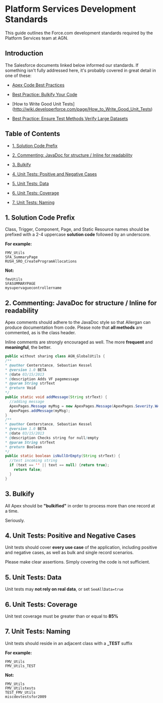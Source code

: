 # Platform Services Development Standards

This guide outlines the Force.com development standards required by the Platform Services team at AGN. 

## Introduction

The Salesforce documents linked below informed our standards. If something isn't fully addressed here, it's probably covered in great detail in one of these:

* [Apex Code Best Practices](http://wiki.developerforce.com/page/Apex_Code_Best_Practices)

* [Best Practice: Bulkify Your Code](http://wiki.developerforce.com/page/Best_Practice%3A_Bulkify_Your_Code)

* [How to Write Good Unit Tests] (http://wiki.developerforce.com/page/How_to_Write_Good_Unit_Tests)

* [Best Practice: Ensure Test Methods Verify Large Datasets](http://wiki.developerforce.com/page/Best_Practice:_Ensure_Test_Methods_Verify_Large_Datasets)

## Table of Contents

* [1. Solution Code Prefix](#1-solution-code-prefix)

* [2. Commenting: JavaDoc for structure / Inline for readability](#2-commenting-javadoc-for-structure--inline-for-readability)

* [3. Bulkify](#3-bulkify)

* [4. Unit Tests: Positive and Negative Cases](#4-unit-tests-positive-and-negative-cases)

* [5. Unit Tests: Data](#5-unit-tests-data)

* [6. Unit Tests: Coverage](#6-unit-tests-coverage)

* [7. Unit Tests: Naming](#7-unit-tests-naming)
 
 
## 1. Solution Code Prefix

Class, Trigger, Component, Page, and Static Resource  names should be prefixed with a 2-4 uppercase **solution code** followed by an underscore.

**For example:**
```objc
FMV_Utils
SFA_SummaryPage
RUSH_SRO_CreateProgramAllocations
```

**Not:**
```objc
fmvUtils
SFASUMMARYPAGE
mysupervaguecontrollername
```

## 2. Commenting: JavaDoc for structure / Inline for readability

Apex comments should adhere to the JavaDoc style so that Allergan can produce documentation from code. Please note that **all methods** are commented, as is the class header. 

Inline comments are strongly encouraged as well. The more **frequent** and **meaningful**, the better.

```java
public without sharing class AGN_GlobalUtils {
/**
* @author Centerstance, Sebastian Kessel
* @version 1.0 BETA
* @date 03/15/2013
* @description Adds VF pagemessage
* @param String strText
* @return Void
*/
public static void addMessage(String strText) {
  //adding message
  ApexPages.Message myMsg = new ApexPages.Message(ApexPages.Severity.WARNING,text);
  ApexPages.addMessage(myMsg);
}
/**
* @author Centerstance, Sebastian Kessel
* @version 1.0 BETA
* @date 03/15/2013
* @description Checks string for null/empty
* @param String strText
* @return Boolean
*/
public static boolean isNullOrEmpty(String strText) {
  //test incoming string
  if (text == '' || text == null) {return true};
    return false;
  }
}

```

## 3. Bulkify

All Apex should be **"bulkified"** in order to process more than one record at a time.

Seriously.

## 4. Unit Tests: Positive and Negative Cases

Unit tests should cover **every use case** of the application, including positive and negative cases, as well as bulk and single record scenarios.

Please make clear assertions. Simply covering the code is not sufficient.

## 5. Unit Tests: Data

Unit tests may **not rely on real data**, or set `SeeAllData=true`

## 6. Unit Tests: Coverage

Unit test coverage must be greater than or equal to **85%**

## 7. Unit Tests: Naming

Unit tests should reside in an adjacent class with a **_TEST** suffix

**For example:**
```objc
FMV_Utils
FMV_Utils_TEST
```

**Not:**
```objc
FMV_Utils
FMV_Utilstests
TEST_FMV_Utils
miscdevtestsfor2009
```
